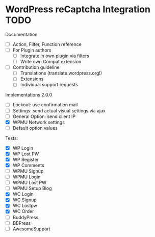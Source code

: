 WordPress reCaptcha Integration TODO
====================================

Documentation
 - [ ] Action, Filter, Function reference
 - [ ] For Plugin authors
	 - [ ] Integrate in own plugin via filters
	 - [ ] Write own Compat extension
 - [ ] Contribution guideline
	 - [ ] Translations (translate.wordpress.org!)
	 - [ ] Extensions
	 - [ ] Individual support requests

Implementations 2.0.0
 - [ ] Lockout: use confirmation mail
 - [ ] Settings: send actual visual settings via ajax
 - [ ] General Option: send client IP
 - [x] WPMU Network settings
 - [ ] Default option values

Tests:
 - [x] WP Login
 - [x] WP Lost PW
 - [x] WP Register
 - [x] WP Comments
 - [ ] WPMU Signup
 - [ ] WPMU Login
 - [ ] WPMU Lost PW
 - [ ] WPMU Setup Blog
 - [x] WC Login
 - [x] WC Signup
 - [x] WC Lostpw
 - [x] WC Order
 - [ ] BuddyPress
 - [ ] BBPress
 - [ ] AwesomeSupport

